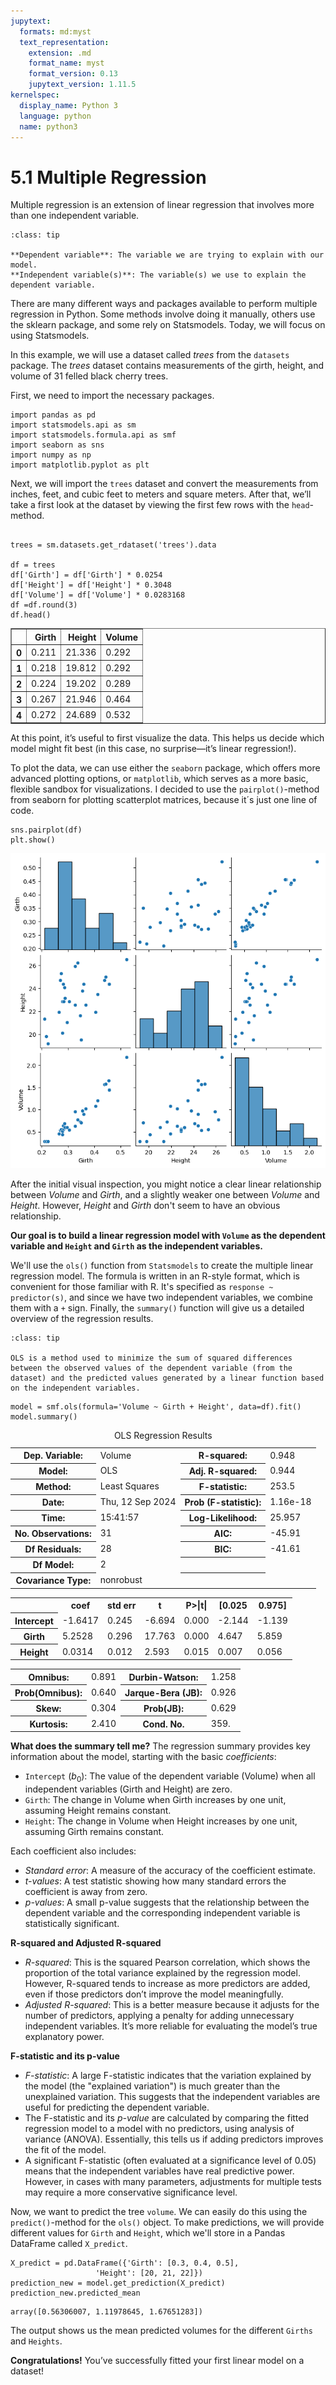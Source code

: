 ```yaml
---
jupytext:
  formats: md:myst
  text_representation:
    extension: .md
    format_name: myst
    format_version: 0.13
    jupytext_version: 1.11.5
kernelspec:
  display_name: Python 3
  language: python
  name: python3
---
```


# 5.1 Multiple Regression
Multiple regression is an extension of linear regression that involves more than one independent variable.
```{admonition} Independet and dependent
:class: tip

**Dependent variable**: The variable we are trying to explain with our model.  
**Independent variable(s)**: The variable(s) we use to explain the dependent variable.
```

There are many different ways and packages available to perform multiple regression in Python. Some methods involve doing it manually, others use the sklearn package, and some rely on Statsmodels. Today, we will focus on using Statsmodels.

In this example, we will use a dataset called *trees* from the `datasets` package. The *trees* dataset contains measurements of the girth, height, and volume of 31 felled black cherry trees.

First, we need to import the necessary packages.
```{code-cell}
import pandas as pd
import statsmodels.api as sm
import statsmodels.formula.api as smf
import seaborn as sns
import numpy as np
import matplotlib.pyplot as plt

```
Next, we will import the `trees` dataset and convert the measurements from inches, feet, and cubic feet to meters and square meters. After that, we’ll take a first look at the dataset by viewing the first few rows with the `head`-method.
```{code-cell}

trees = sm.datasets.get_rdataset('trees').data

df = trees
df['Girth'] = df['Girth'] * 0.0254
df['Height'] = df['Height'] * 0.3048
df['Volume'] = df['Volume'] * 0.0283168
df =df.round(3)
df.head()
```
<div>
<style scoped>
    .dataframe tbody tr th:only-of-type {
        vertical-align: middle;
    }

    .dataframe tbody tr th {
        vertical-align: top;
    }

    .dataframe thead th {
        text-align: right;
    }
</style>
<table border="1" class="dataframe">
  <thead>
    <tr style="text-align: right;">
      <th></th>
      <th>Girth</th>
      <th>Height</th>
      <th>Volume</th>
    </tr>
  </thead>
  <tbody>
    <tr>
      <th>0</th>
      <td>0.211</td>
      <td>21.336</td>
      <td>0.292</td>
    </tr>
    <tr>
      <th>1</th>
      <td>0.218</td>
      <td>19.812</td>
      <td>0.292</td>
    </tr>
    <tr>
      <th>2</th>
      <td>0.224</td>
      <td>19.202</td>
      <td>0.289</td>
    </tr>
    <tr>
      <th>3</th>
      <td>0.267</td>
      <td>21.946</td>
      <td>0.464</td>
    </tr>
    <tr>
      <th>4</th>
      <td>0.272</td>
      <td>24.689</td>
      <td>0.532</td>
    </tr>
  </tbody>
</table>
</div>
At this point, it’s useful to first visualize the data. This helps us decide which model might fit best (in this case, no surprise—it’s linear regression!).

To plot the data, we can use either the `seaborn` package, which offers more advanced plotting options, or `matplotlib`, which serves as a more basic, flexible sandbox for visualizations. I decided to use the `pairplot()`-method from seaborn for plotting scatterplot matrices, because it´s just one line of code.
```{code-cell}
sns.pairplot(df)
plt.show()
```
![alt text](image-1.png)

After the initial visual inspection, you might notice a clear linear relationship between *Volume* and *Girth*, and a slightly weaker one between *Volume* and *Height*. However, *Height* and *Girth* don't seem to have an obvious relationship.

**Our goal is to build a linear regression model with `Volume` as the dependent variable and `Height` and `Girth` as the independent variables.**

We'll use the `ols()` function from `Statsmodels`  to create the multiple linear regression model. The formula is written in an R-style format, which is convenient for those familiar with R. It's specified as `response ~ predictor(s)`, and since we have two independent variables, we combine them with a `+` sign. Finally, the `summary()` function will give us a detailed overview of the regression results.
```{admonition} Ordinary Least Squares (OLS) 
:class: tip

OLS is a method used to minimize the sum of squared differences between the observed values of the dependent variable (from the dataset) and the predicted values generated by a linear function based on the independent variables.
```
```{code-cell}
model = smf.ols(formula='Volume ~ Girth + Height', data=df).fit()
model.summary()
```
<table class="simpletable">
<caption>OLS Regression Results</caption>
<tr>
  <th>Dep. Variable:</th>         <td>Volume</td>      <th>  R-squared:         </th> <td>   0.948</td>
</tr>
<tr>
  <th>Model:</th>                   <td>OLS</td>       <th>  Adj. R-squared:    </th> <td>   0.944</td>
</tr>
<tr>
  <th>Method:</th>             <td>Least Squares</td>  <th>  F-statistic:       </th> <td>   253.5</td>
</tr>
<tr>
  <th>Date:</th>             <td>Thu, 12 Sep 2024</td> <th>  Prob (F-statistic):</th> <td>1.16e-18</td>
</tr>
<tr>
  <th>Time:</th>                 <td>15:41:57</td>     <th>  Log-Likelihood:    </th> <td>  25.957</td>
</tr>
<tr>
  <th>No. Observations:</th>      <td>    31</td>      <th>  AIC:               </th> <td>  -45.91</td>
</tr>
<tr>
  <th>Df Residuals:</th>          <td>    28</td>      <th>  BIC:               </th> <td>  -41.61</td>
</tr>
<tr>
  <th>Df Model:</th>              <td>     2</td>      <th>                     </th>     <td> </td>   
</tr>
<tr>
  <th>Covariance Type:</th>      <td>nonrobust</td>    <th>                     </th>     <td> </td>   
</tr>
</table>
<table class="simpletable">
<tr>
      <td></td>         <th>coef</th>     <th>std err</th>      <th>t</th>      <th>P>|t|</th>  <th>[0.025</th>    <th>0.975]</th>  
</tr>
<tr>
  <th>Intercept</th> <td>   -1.6417</td> <td>    0.245</td> <td>   -6.694</td> <td> 0.000</td> <td>   -2.144</td> <td>   -1.139</td>
</tr>
<tr>
  <th>Girth</th>     <td>    5.2528</td> <td>    0.296</td> <td>   17.763</td> <td> 0.000</td> <td>    4.647</td> <td>    5.859</td>
</tr>
<tr>
  <th>Height</th>    <td>    0.0314</td> <td>    0.012</td> <td>    2.593</td> <td> 0.015</td> <td>    0.007</td> <td>    0.056</td>
</tr>
</table>
<table class="simpletable">
<tr>
  <th>Omnibus:</th>       <td> 0.891</td> <th>  Durbin-Watson:     </th> <td>   1.258</td>
</tr>
<tr>
  <th>Prob(Omnibus):</th> <td> 0.640</td> <th>  Jarque-Bera (JB):  </th> <td>   0.926</td>
</tr>
<tr>
  <th>Skew:</th>          <td> 0.304</td> <th>  Prob(JB):          </th> <td>   0.629</td>
</tr>
<tr>
  <th>Kurtosis:</th>      <td> 2.410</td> <th>  Cond. No.          </th> <td>    359.</td>
</tr>
</table>

**What does the summary tell me?**
The regression summary provides key information about the model, starting with the basic *coefficients*:
* `Intercept` ($b_0$): The value of the dependent variable (Volume) when all independent variables (Girth and Height) are zero.
* `Girth`: The change in Volume when Girth increases by one unit, assuming Height remains constant.
* `Height`: The change in Volume when Height increases by one unit, assuming Girth remains constant.

Each coefficient also includes:

* *Standard error*: A measure of the accuracy of the coefficient estimate.
* *t-values*: A test statistic showing how many standard errors the coefficient is away from zero.
* *p-values*: A small p-value suggests that the relationship between the dependent variable and the corresponding independent variable is statistically significant.

**R-squared and Adjusted R-squared**

* *R-squared*: This is the squared Pearson correlation, which shows the proportion of the total variance explained by the regression model. However, R-squared tends to increase as more predictors are added, even if those predictors don’t improve the model meaningfully.
* *Adjusted R-squared*: This is a better measure because it adjusts for the number of predictors, applying a penalty for adding unnecessary independent variables. It’s more reliable for evaluating the model’s true explanatory power.

**F-statistic and its p-value**
* *F-statistic*: A large F-statistic indicates that the variation explained by the model (the "explained variation") is much greater than the unexplained variation. This suggests that the independent variables are useful for predicting the dependent variable.
* The F-statistic and its *p-value* are calculated by comparing the fitted regression model to a model with no predictors, using analysis of variance (ANOVA). Essentially, this tells us if adding predictors improves the fit of the model.
* A significant F-statistic (often evaluated at a significance level of 0.05) means that the independent variables have real predictive power. However, in cases with many parameters, adjustments for multiple tests may require a more conservative significance level.

Now, we want to predict the tree `volume`. We can easily do this using the `predict()`-method for the `ols()` object. To make predictions, we will provide different values for `Girth` and `Height`, which we'll store in a Pandas DataFrame called `X_predict`.
```{code-cell}
X_predict = pd.DataFrame({'Girth': [0.3, 0.4, 0.5], 
                   'Height': [20, 21, 22]})
prediction_new = model.get_prediction(X_predict)
prediction_new.predicted_mean
```
```{code-cell}
array([0.56306007, 1.11978645, 1.67651283])
```
The output shows us the mean predicted volumes for the different `Girths` and `Heights`.

**Congratulations!** You’ve successfully fitted your first linear model on a dataset!
